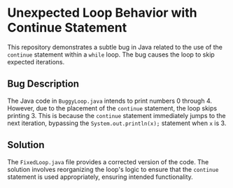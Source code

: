 # Unexpected Loop Behavior with Continue Statement

This repository demonstrates a subtle bug in Java related to the use of the `continue` statement within a `while` loop. The bug causes the loop to skip expected iterations.

## Bug Description
The Java code in `BuggyLoop.java` intends to print numbers 0 through 4. However, due to the placement of the `continue` statement, the loop skips printing 3. This is because the `continue` statement immediately jumps to the next iteration, bypassing the `System.out.println(x);` statement when `x` is 3.

## Solution
The `FixedLoop.java` file provides a corrected version of the code. The solution involves reorganizing the loop's logic to ensure that the `continue` statement is used appropriately, ensuring intended functionality.
